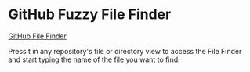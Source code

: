# GitHub Fuzzy File Finder

[GitHub File Finder](https://github.blog/2011-02-10-introducing-the-file-finder/)

Press t in any repository's file or directory view to access the File Finder and start typing the name of the file you want to find. 